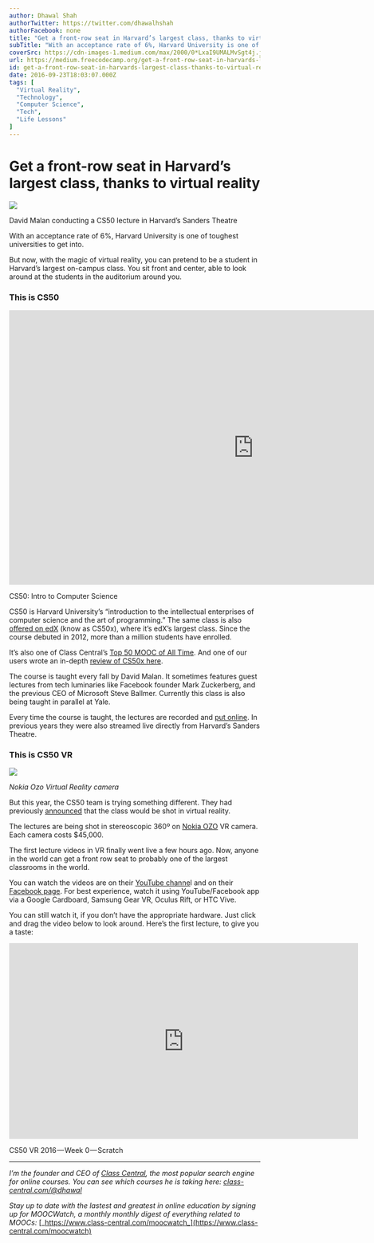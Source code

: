 ```yaml
---
author: Dhawal Shah
authorTwitter: https://twitter.com/dhawalhshah
authorFacebook: none
title: "Get a front-row seat in Harvard’s largest class, thanks to virtual reality"
subTitle: "With an acceptance rate of 6%, Harvard University is one of toughest universities to get into...."
coverSrc: https://cdn-images-1.medium.com/max/2000/0*LxaI9UMALMvSgt4j.jpg
url: https://medium.freecodecamp.org/get-a-front-row-seat-in-harvards-largest-class-thanks-to-virtual-reality-16970919ebb2
id: get-a-front-row-seat-in-harvards-largest-class-thanks-to-virtual-reality-16970919ebb2
date: 2016-09-23T18:03:07.000Z
tags: [
  "Virtual Reality",
  "Technology",
  "Computer Science",
  "Tech",
  "Life Lessons"
]
---
```

# Get a front-row seat in Harvard’s largest class, thanks to virtual reality







![](https://cdn-images-1.medium.com/max/2000/0*LxaI9UMALMvSgt4j.jpg)

David Malan conducting a CS50 lecture in Harvard’s Sanders Theatre







With an acceptance rate of 6%, Harvard University is one of toughest universities to get into.

But now, with the magic of virtual reality, you can pretend to be a student in Harvard’s largest on-campus class. You sit front and center, able to look around at the students in the auditorium around you.

### **This is CS50**









<iframe data-width="854" data-height="480" width="980" height="551" src="https://medium.freecodecamp.org/media/db07c5541bd42a36679ec447dbd23f2a?postId=16970919ebb2" data-media-id="db07c5541bd42a36679ec447dbd23f2a" allowfullscreen="" frameborder="0"></iframe>



CS50: Intro to Computer Science







CS50 is Harvard University’s “introduction to the intellectual enterprises of computer science and the art of programming.” The same class is also [offered on edX](https://www.class-central.com/mooc/442/edx-cs50x-introduction-to-computer-science) (know as CS50x), where it’s edX’s largest class. Since the course debuted in 2012, more than a million students have enrolled.

It’s also one of Class Central’s [Top 50 MOOC of All Time](https://www.class-central.com/report/top-moocs/). And one of our users wrote an in-depth [review of CS50x here](https://www.class-central.com/report/review-david-malan-cs50-introduction-to-cs/).

The course is taught every fall by David Malan. It sometimes features guest lectures from tech luminaries like Facebook founder Mark Zuckerberg, and the previous CEO of Microsoft Steve Ballmer. Currently this class is also being taught in parallel at Yale.

Every time the course is taught, the lectures are recorded and [put online](https://cs50.harvard.edu/). In previous years they were also streamed live directly from Harvard’s Sanders Theatre.

### **This is CS50 VR**



![](https://cdn-images-1.medium.com/max/1600/0*ZeQi9TsX7wu2r0Cf.jpg)

_Nokia Ozo Virtual Reality camera_



But this year, the CS50 team is trying something different. They had previously [announced](https://www.class-central.com/report/harvard-cs50-virtual-reality/) that the class would be shot in virtual reality.

The lectures are being shot in stereoscopic 360º on [Nokia OZO](https://ozo.nokia.com/) VR camera. Each camera costs $45,000.

The first lecture videos in VR finally went live a few hours ago. Now, anyone in the world can get a front row seat to probably one of the largest classrooms in the world.

You can watch the videos are on their [YouTube channe](https://www.youtube.com/user/cs50tv/videos)l and on their [Facebook page](https://www.facebook.com/cs50/). For best experience, watch it using YouTube/Facebook app via a Google Cardboard, Samsung Gear VR, Oculus Rift, or HTC Vive.

You can still watch it, if you don’t have the appropriate hardware. Just click and drag the video below to look around. Here’s the first lecture, to give you a taste:





<iframe data-width="854" data-height="480" width="700" height="393" src="https://medium.freecodecamp.org/media/c79ec0cb35f6ab9fa048ca204fee3b4f?postId=16970919ebb2" data-media-id="c79ec0cb35f6ab9fa048ca204fee3b4f" allowfullscreen="" frameborder="0"></iframe>



CS50 VR 2016 — Week 0 — Scratch













* * *







_I’m the founder and CEO of_ [_Class Central_](https://www.class-central.com)_, the most popular search engine for online courses. You can see which courses he is taking here:_ [_class-central.com/@dhawal_](https://www.class-central.com/@dhawal)

_Stay up to date with the lastest and greatest in online education by signing up for MOOCWatch, a monthly monthly digest of everything related to MOOCs:_ [_https://www.class-central.com/moocwatch_](https://www.class-central.com/moocwatch)








